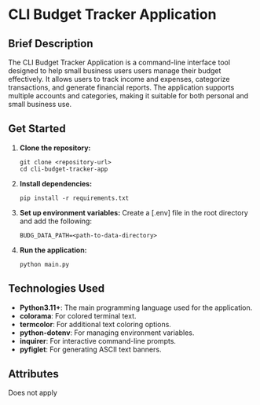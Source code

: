 # CLI Budget Tracker Application

## Brief Description
The CLI Budget Tracker Application is a command-line interface tool designed to help small business users users manage their budget effectively. It allows users to track income and expenses, categorize transactions, and generate financial reports. The application supports multiple accounts and categories, making it suitable for both personal and small business use.

## Get Started
1. **Clone the repository:**
    ```
    git clone <repository-url>
    cd cli-budget-tracker-app
    ```

2. **Install dependencies:**
    ```
    pip install -r requirements.txt
    ```

3. **Set up environment variables:**
    Create a [.env] file in the root directory and add the following:
    ```env
    BUDG_DATA_PATH=<path-to-data-directory>
    ```

4. **Run the application:**
    ```
    python main.py
    ```

## Technologies Used
- **Python3.11+**: The main programming language used for the application.
- **colorama**: For colored terminal text.
- **termcolor**: For additional text coloring options.
- **python-dotenv**: For managing environment variables.
- **inquirer**: For interactive command-line prompts.
- **pyfiglet**: For generating ASCII text banners.

## Attributes
Does not apply